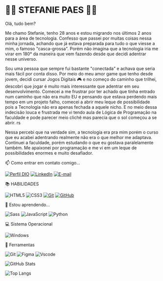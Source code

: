 #                           👸🏻 STEFANIE PAES  👩🏻                                 

Olá, tudo bem? 

Me chamo Stefanie, tenho 28 anos e estou migrando nos últimos 2 anos para a área de tecnologia. Confesso que passei por muitas coisas nessa minha jornada, achando que já estava preparada para tudo o que viesse a mim, o famoso "casca-grossa". Porém não imagina que a tecnologia iria me virar em 180° da maneira que vem fazendo desde que decidi adentrar nesse universo. 

Sou uma pessoa que sempre fui bastante "conectada" e achava que seria mais fácil por conta disso. Por meio do meu amor game que tenho desde jovem, decidi cursar Jogos Digitais 🎮 e no começo do caminho que trilhei, descobri que jogar é muito mais interessante que adentrar em seu desenvolvimento. Comecei a me frustrar por ter achado que tinha entrado num caminho que não era muito EU e pensando que estava perdendo mais tempo em um projeto falho, comecei a abrir meu leque de possibilidade pois a Tecnologia não era apenas fechada a aquele nicho. E no meio dessa indecisão louca e frustrada me vi tendo aula de Lógica de Programação na faculdade e pode parecer meio clichê mas parecia que o sol começou a se abrir. rs

Nessa percebi que na verdade sim, a tecnologia era pra mim porém o curso que eu acabei adentrando realmente não era o que melhor me adaptava. Continuei a faculdade, porém estudando o que eu gostava paralelamente também. Me apaixonei por programação e me vi em um leque de possibilidades enormes e muito desafiador. 

📫 Como entrar em contato comigo...

[![Perfil DIO](https://img.shields.io/badge/-Meu%20Perfil%20na%20DIO-30A3DC?style=for-the-badge)](https://web.dio.me/users/steefaaniepr/)
[![LinkedIn](https://img.shields.io/badge/-LinkedIn-000?style=for-the-badge&logo=linkedin&logoColor=30A3DC)](https://www.linkedin.com/in/steefaaniepr/)
[![E-mail](https://img.shields.io/badge/-Email-000?style=for-the-badge&logo=microsoft-outlook&logoColor=E94D5F)](steefaaniepr@outlook.com)

📚 HABILIDADES

![HTML5](https://img.shields.io/badge/HTML-000?style=for-the-badge&logo=html5&logoColor=30A3DC)
![CSS3](https://img.shields.io/badge/CSS3-000?style=for-the-badge&logo=css3&logoColor=E94D5F)
[![Git](https://img.shields.io/badge/Git-000?style=for-the-badge&logo=git&logoColor=E94D5F)](https://git-scm.com/doc) 
[![GitHub](https://img.shields.io/badge/GitHub-000?style=for-the-badge&logo=github&logoColor=30A3DC)](https://docs.github.com/)

🧠 Estou aprendendo...

![Sass](https://img.shields.io/badge/Sass-000?style=for-the-badge&logo=sass)
![JavaScript](https://img.shields.io/badge/JavaScript-000?style=for-the-badge&logo=javascript&logoColor=30A3DC)
![Python](https://img.shields.io/badge/python-3670A0?style=for-the-badge&logo=python&logoColor=30A3DC)

💻 Sistema Operacional

![Windows](https://img.shields.io/badge/Windows-000?style=for-the-badge&logo=windows&logoColor=2CA5E0)

📂 Ferramentas

![Git](https://img.shields.io/badge/GIT-E44C30?style=for-the-badge&logo=git&logoColor=2ca5e0)
![Figma](https://img.shields.io/badge/Figma-696969?style=for-the-badge&logo=figma&logoColor=30A3DC)
![Vscode](https://img.shields.io/badge/Vscode-007ACC?style=for-the-badge&logo=visual-studio-codelo&logoColor=30A3DC)

![GitHub Stats](https://github-readme-stats.vercel.app/api?username=steefaaniepr&theme=transparent&bg_color=000&border_color=30A3DC&show_icons=true&icon_color=30A3DC&title_color=E94D5F&text_color=FFF)

![Top Langs](https://github-readme-stats-git-masterrstaa-rickstaa.vercel.app/api/top-langs/?username=steefaaniepr&bg_color=000&border_color=30A3DC&title_color=E94D5F&text_color=FFF)
